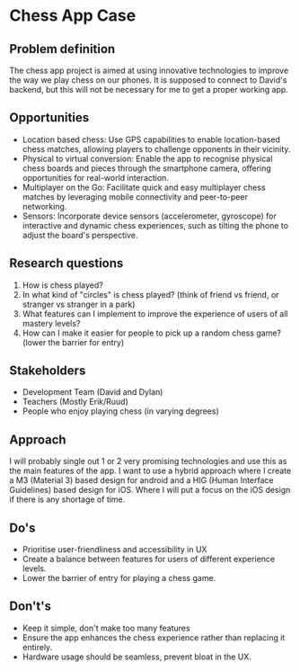 # Chess App Case

## Problem definition

The chess app project is aimed at using innovative technologies to improve the way we play chess on our phones. It is supposed to connect to David's backend, but this will not be necessary for me to get a proper working app.

## Opportunities

- Location based chess: Use GPS capabilities to enable location-based chess matches, allowing players to challenge opponents in their vicinity.
- Physical to virtual conversion: Enable the app to recognise physical chess boards and pieces through the smartphone camera, offering opportunities for real-world interaction.
- Multiplayer on the Go: Facilitate quick and easy multiplayer chess matches by leveraging mobile connectivity and peer-to-peer networking.
- Sensors: Incorporate device sensors (accelerometer, gyroscope) for interactive and dynamic chess experiences, such as tilting the phone to adjust the board's perspective.

## Research questions
1. How is chess played?
2. In what kind of "circles" is chess played? (think of friend vs friend, or stranger vs stranger in a park)
3. What features can I implement to improve the experience of users of all mastery levels?
4. How can I make it easier for people to pick up a random chess game? (lower the barrier for entry)

## Stakeholders

- Development Team (David and Dylan)
- Teachers (Mostly Erik/Ruud)
- People who enjoy playing chess (in varying degrees)

## Approach

I will probably single out 1 or 2 very promising technologies and use this as the main features of the app.
I want to use a hybrid approach where I create a M3 (Material 3) based design for android and a HIG (Human Interface Guidelines) based design for iOS. Where I will put a focus on the iOS design if there is any shortage of time.

## Do's

- Prioritise user-friendliness and accessibility in UX
- Create a balance between features for users of different experience levels.
- Lower the barrier of entry for playing a chess game.

## Don't's

- Keep it simple, don't make too many features
- Ensure the app enhances the chess experience rather than replacing it entirely.
- Hardware usage should be seamless, prevent bloat in the UX.